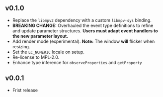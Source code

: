 ## v0.1.0

- Replace the `libmpv2` dependency with a custom `libmpv-sys` binding.
- **BREAKING CHANGE:** Overhauled the event type definitions to refine and update parameter structures. **Users must adapt event handlers to the new parameter layout.**
- Add render mode (experimental). **Note:** The window **will** flicker when resizing.
- Set the `LC_NUMERIC` locale on setup.
- Re-license to MPL-2.0.
- Enhance type inference for `observeProperties` and `getProperty`

## v0.0.1

- Frist release
